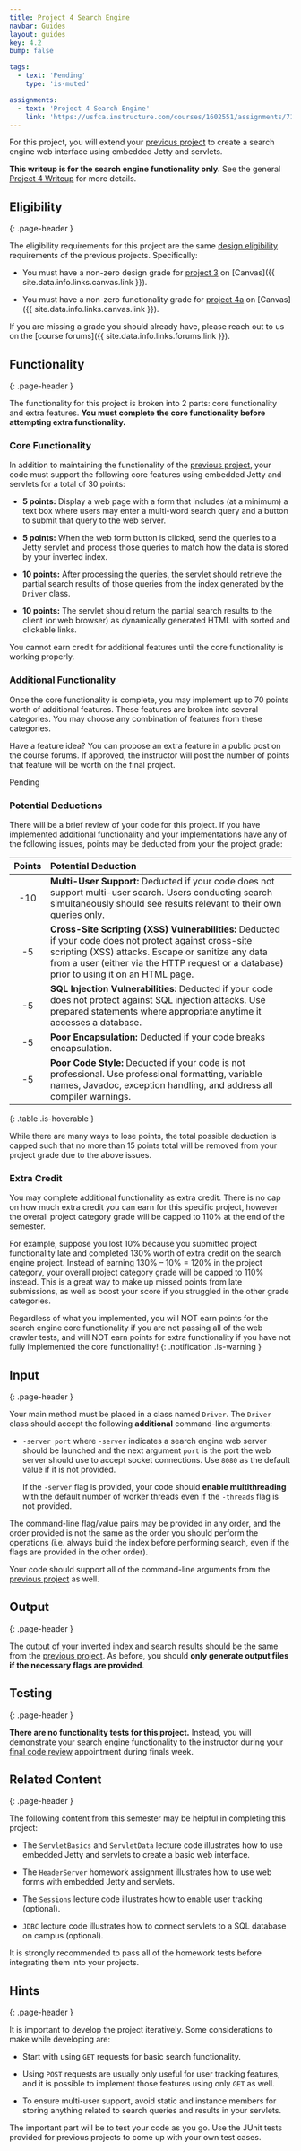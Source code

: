 ```yaml
---
title: Project 4 Search Engine
navbar: Guides
layout: guides
key: 4.2
bump: false

tags:
  - text: 'Pending'
    type: 'is-muted'

assignments:
  - text: 'Project 4 Search Engine'
    link: 'https://usfca.instructure.com/courses/1602551/assignments/7118300'
---
```


For this project, you will extend your [previous project](project-4a.html) to create a search engine web interface using embedded Jetty and servlets.

**This writeup is for the search engine functionality only.** See the general [Project 4 Writeup](project-4.html) for more details.

## Eligibility
{: .page-header }

The eligibility requirements for this project are the same [design eligibility](design.html#eligibility) requirements of the previous projects. Specifically:

  - You must have a non-zero design grade for [project 3](project-3.html) on [Canvas]({{ site.data.info.links.canvas.link }}).

  - You must have a non-zero functionality grade for [project 4a](project-4a.html) on [Canvas]({{ site.data.info.links.canvas.link }}).

If you are missing a grade you should already have, please reach out to us on the [course forums]({{ site.data.info.links.forums.link }}).

## Functionality
{: .page-header }

The functionality for this project is broken into 2 parts: core functionality and extra features. **You must complete the core functionality before attempting extra functionality.**

### Core Functionality

In addition to maintaining the functionality of the [previous project](project-4a.html), your code must support the following core features using embedded Jetty and servlets for a total of 30 points:

  - **5 points:** Display a web page with a form that includes (at a minimum) a text box where users may enter a multi-word search query and a button to submit that query to the web server.

  - **5 points:** When the web form button is clicked, send the queries to a Jetty servlet and process those queries to match how the data is stored by your inverted index.

  - **10 points:** After processing the queries, the servlet should retrieve the partial search results of those queries from the index generated by the `Driver` class.

  - **10 points:** The servlet should return the partial search results to the client (or web browser) as dynamically generated HTML with sorted and clickable links.

You cannot earn credit for additional features until the core functionality is working properly.

### Additional Functionality

Once the core functionality is complete, you may implement up to 70 points worth of additional features. These features are broken into several categories. You may choose any combination of features from these categories.

Have a feature idea? You can propose an extra feature in a public post on the course forums. If approved, the instructor will post the number of points that feature will be worth on the final project.

Pending





### Potential Deductions

There will be a brief review of your code for this project. If you have implemented additional functionality and your implementations have any of the following issues, points may be deducted from your the project grade:

| Points | Potential Deduction |
|:------:|:--------------------|
| -10 | **Multi-User Support:** Deducted if your code does not support multi-user search. Users conducting search simultaneously should see results relevant to their own queries only. |
|  -5 | **Cross-Site Scripting (XSS) Vulnerabilities:** Deducted if your code does not protect against cross-site scripting (XSS) attacks. Escape or sanitize any data from a user (either via the HTTP request or a database) prior to using it on an HTML page. |
|  -5 | **SQL Injection Vulnerabilities:** Deducted if your code does not protect against SQL injection attacks. Use prepared statements where appropriate anytime it accesses a database. |
|  -5 | **Poor Encapsulation:** Deducted if your code breaks encapsulation. |
|  -5 | **Poor Code Style:** Deducted if your code is not professional. Use professional formatting, variable names, Javadoc, exception handling, and address all compiler warnings. |
{: .table .is-hoverable }

While there are many ways to lose points, the total possible deduction is capped such that no more than 15 points total will be removed from your project grade due to the above issues.

### Extra Credit

You may complete additional functionality as extra credit. There is no cap on how much extra credit you can earn for this specific project, however the overall project category grade will be capped to 110% at the end of the semester.

For example, suppose you lost 10% because you submitted project functionality late and completed 130% worth of extra credit on the search engine project. Instead of earning 130% &ndash; 10% = 120% in the project category, your overall project category grade will be capped to 110% instead. This is a great way to make up missed points from late submissions, as well as boost your score if you struggled in the other grade categories.

Regardless of what you implemented, you will NOT earn points for the search engine core functionality if you are not passing all of the web crawler tests, and will NOT earn points for extra functionality if you have not fully implemented the core functionality!
{: .notification .is-warning }

## Input
{: .page-header }

Your main method must be placed in a class named `Driver`. The `Driver` class should accept the following **additional** command-line arguments:

  - `-server port` where `-server` indicates a search engine web server should be launched and the next argument `port` is the port the web server should use to accept socket connections. Use `8080` as the default value if it is not provided.

    If the `-server` flag is provided, your code should **enable multithreading** with the default number of worker threads even if the `-threads` flag is not provided.

The command-line flag/value pairs may be provided in any order, and the order provided is not the same as the order you should perform the operations (i.e. always build the index before performing search, even if the flags are provided in the other order).

Your code should support all of the command-line arguments from the [previous project](project-4a.html) as well.

## Output
{: .page-header }

The output of your inverted index and search results should be the same from the [previous project](project-4a.html). As before, you should **only generate output files if the necessary flags are provided**.

## Testing
{: .page-header }

**There are no functionality tests for this project.** Instead, you will demonstrate your search engine functionality to the instructor during your [final code review](final-review.html) appointment during finals week.

## Related Content
{: .page-header }

The following content from this semester may be helpful in completing this project:

  - The `ServletBasics` and `ServletData` lecture code illustrates how to use embedded Jetty and servlets to create a basic web interface.

  - The `HeaderServer` homework assignment illustrates how to use web forms with embedded Jetty and servlets.

  - The `Sessions` lecture code illustrates how to enable user tracking (optional).

  - `JDBC` lecture code illustrates how to connect servlets to a SQL database on campus (optional).

It is strongly recommended to pass all of the homework tests before integrating them into your projects.

## Hints
{: .page-header }

It is important to develop the project iteratively. Some considerations to make while developing are:

  - Start with using `GET` requests for basic search functionality.

  - Using `POST` requests are usually only useful for user tracking features, and it is possible to implement those features using only `GET` as well.

  - To ensure multi-user support, avoid static and instance members for storing anything related to search queries and results in your servlets.

The important part will be to test your code as you go. Use the JUnit tests provided for previous projects to come up with your own test cases.
